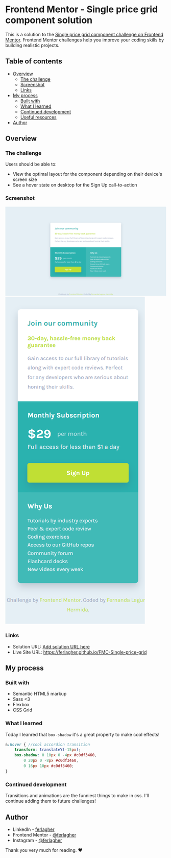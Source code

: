 # Frontend Mentor - Single price grid component solution

This is a solution to the [Single price grid component challenge on Frontend Mentor](https://www.frontendmentor.io/challenges/single-price-grid-component-5ce41129d0ff452fec5abbbc). Frontend Mentor challenges help you improve your coding skills by building realistic projects. 

## Table of contents

- [Overview](#overview)
  - [The challenge](#the-challenge)
  - [Screenshot](#screenshot)
  - [Links](#links)
- [My process](#my-process)
  - [Built with](#built-with)
  - [What I learned](#what-i-learned)
  - [Continued development](#continued-development)
  - [Useful resources](#useful-resources)
- [Author](#author)

## Overview

### The challenge

Users should be able to:

- View the optimal layout for the component depending on their device's screen size
- See a hover state on desktop for the Sign Up call-to-action

### Screenshot

![Screenshot](./design/screenshot-desktop.png)
![Screenshot](./design/screenshot-mobile.png)

### Links

- Solution URL: [Add solution URL here](https://your-solution-url.com)
- Live Site URL: https://ferlagher.github.io/FMC-Single-price-grid

## My process

### Built with

- Semantic HTML5 markup
- Sass <3
- Flexbox
- CSS Grid

### What I learned

Today I leanred that `box-shadow` it's a great property to make cool effects!

```scss
&:hover { //cool accordion transition
    transform: translateY(-15px);
    box-shadow: 0 10px 0 -4px #c0df3460,
        0 20px 0 -8px #c0df3460,
        0 16px 10px #c0df3460;
}
```

### Continued development

Transitions and animations are the funniest things to make in css. I'll continue adding them to future challenges!

## Author

- LinkedIn - [ferlagher](https://www.linkedin.com/in/ferlagher/)
- Frontend Mentor - [@ferlagher](https://www.frontendmentor.io/profile/ferlagher)
- Instagram - [@ferlagher](https://www.instagram.com/ferlagher/)

Thank you very much for reading. ♥
